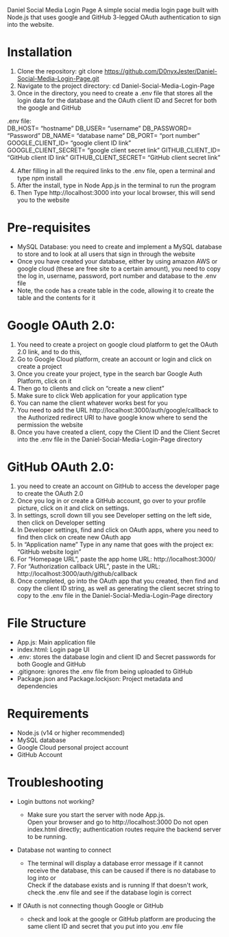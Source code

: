 Daniel Social Media Login Page 
A simple social media login page built with Node.js that uses google and GitHub 3-legged OAuth authentication to sign into the website. 

# Installation 
  1. Clone the repository: git clone https://github.com/D0nyxJester/Daniel-Social-Media-Login-Page.git 
  2. Navigate to the project directory: cd Daniel-Social-Media-Login-Page 
  3. Once in the directory, you need to create a .env file that stores all the login data for the database and the OAuth client ID and Secret for both the google and GitHub 

.env file:  
  DB_HOST= “hostname” 
  DB_USER= “username” 
  DB_PASSWORD= “Password” 
  DB_NAME= “database name” 
  DB_PORT= “port number” 
  GOOGLE_CLIENT_ID= “google client ID link”   
  GOOGLE_CLIENT_SECRET= “google client secret link” 
  GITHUB_CLIENT_ID= “GitHub client ID link” 
  GITHUB_CLIENT_SECRET= “GitHub client secret link” 

  4. After filling in all the required links to the .env file, open a terminal and type npm install 
  5. After the install, type in Node App.js in the terminal to run the program
  6. Then Type http://localhost:3000 into your local browser, this will send you to the website 
  
# Pre-requisites 
* MySQL Database: you need to create and implement a MySQL database to store and to look at all users that sign in through the website
* Once you have created your database, either by using amazon AWS or google cloud (these are free site to a certain amount), you need to copy the log in, username, password, port number and database to the .env file
* Note, the code has a create table in the code, allowing it to create the table and the contents for it 

# Google OAuth 2.0: 

  1. You need to create a project on google cloud platform to get the OAuth 2.0 link, and to do this,
  2. Go to Google Cloud platform, create an account or login and click on create a project
  3. Once you create your project, type in the search bar Google Auth Platform, click on it
  4. Then go to clients and click on “create a new client”
  5. Make sure to click Web application for your application type
  6. You can name the client whatever works best for you
  7. You need to add the URL http://localhost:3000/auth/google/callback to the Authorized redirect URI to have google know where to send the permission the website
  8. Once you have created a client, copy the Client ID and the Client Secret into the .env file in the Daniel-Social-Media-Login-Page directory 

# GitHub OAuth 2.0: 
  1. you need to create an account on GitHub to access the developer page to create the OAuth 2.0
  2. Once you log in or create a GitHub account, go over to your profile picture, click on it and click on settings.
  3. In settings, scroll down till you see Developer setting on the left side, then click on Developer setting
  4. In Developer settings, find and click on OAuth apps, where you need to find then click on create new OAuth app
  5. In “Application name” Type in any name that goes with the project ex: “GitHub website login”
  6. For “Homepage URL”, paste the app home URL: http://localhost:3000/
  7. For “Authorization callback URL”, paste in the URL: http://localhost:3000/auth/github/callback
  8. Once completed, go into the OAuth app that you created, then find and copy the client ID string, as well as generating the client secret string to copy to the .env file in the Daniel-Social-Media-Login-Page directory 

# File Structure 
  * App.js: Main application file
  * index.html: Login page UI
  * .env: stores the database login and client ID and Secret passwords for both Google and GitHub
  * .gitignore: ignores the .env file from being uploaded to GitHub
  * Package.json and Package.lockjson: Project metadata and dependencies 

# Requirements 
  * Node.js (v14 or higher recommended)
  * MySQL database
  * Google Cloud personal project account
  * GitHub Account  
 
# Troubleshooting 
  * Login buttons not working?   
      * Make sure you start the server with node App.js.  
        Open your browser and go to http://localhost:3000 
        Do not open index.html directly; authentication routes require the backend server to be running. 

 * Database not wanting to connect 
      * The terminal will display a database error message if it cannot receive the database, this can be caused if there is no database to log into or  
        Check if the database exists and is running 
        If that doesn't work, check the .env file and see if the database login is correct

  * If OAuth is not connecting though Google or GitHub 
      * check and look at the google or GitHub platform are producing the same client ID and secret that you put into you .env file 
